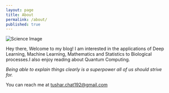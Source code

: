```yaml
---
layout: page
title: About
permalink: /about/
published: true
---
```

![Science Image]({{site.baseurl}}/images/science.png)

Hey there, Welcome to my blog! I am interested in the applications of Deep Learning, Machine Learning, Mathematics and Statistics to Biological processes.I also enjoy reading about Quantum Computing. 


*Being able to explain things clearly is a superpower all of us should strive for.*


You can reach me at [tushar.chat192@gmail.com](mailto:tushar.chat192@gmail.com)
